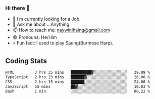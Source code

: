 ### Hi there 👋

- 🔭 I’m currently looking for a Job.
- 💬 Ask me about ...Anything
- 📫 How to reach me: naywinlhaing@gmail.com
- 😄 Pronouns: He/Him
- ⚡ Fun fact: I used to play Saung(Burmese Harp).


## Coding Stats
<!--START_SECTION:waka-->

```txt
HTML         3 hrs 35 mins   █████████▓░░░░░░░░░░░░░░░   39.09 %
TypeScript   2 hrs 23 mins   ██████▓░░░░░░░░░░░░░░░░░░   26.00 %
CSS          2 hrs 15 mins   ██████░░░░░░░░░░░░░░░░░░░   24.60 %
JavaScript   55 mins         ██▓░░░░░░░░░░░░░░░░░░░░░░   10.03 %
Bash         1 min           ░░░░░░░░░░░░░░░░░░░░░░░░░   00.22 %
```

<!--END_SECTION:waka-->
